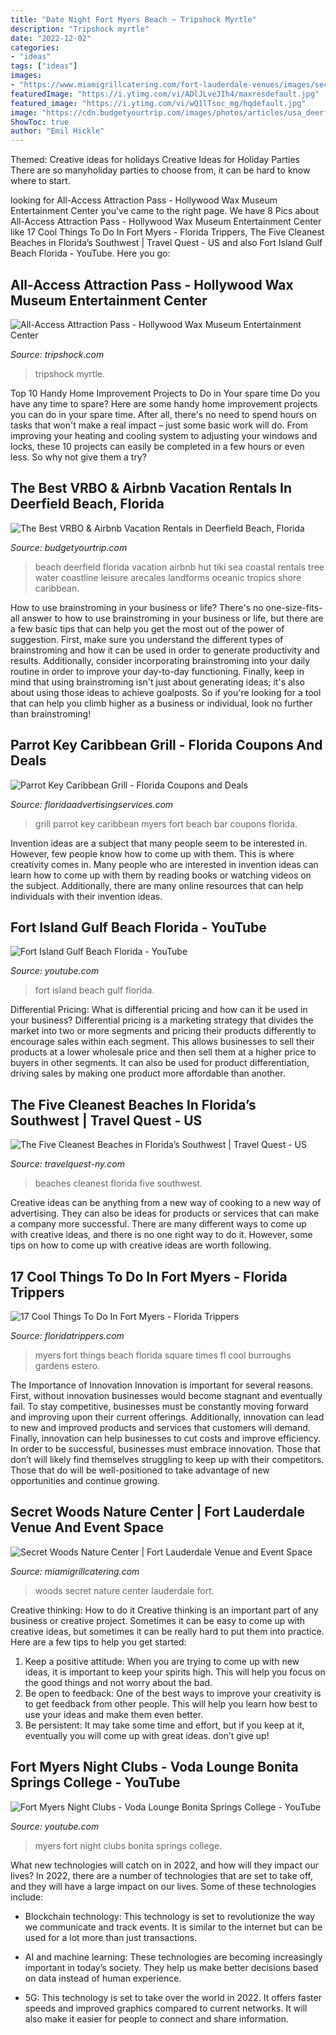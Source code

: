 ```yaml
---
title: "Date Night Fort Myers Beach ~ Tripshock Myrtle"
description: "Tripshock myrtle"
date: "2022-12-02"
categories:
- "ideas"
tags: ["ideas"]
images:
- "https://www.miamigrillcatering.com/fort-lauderdale-venues/images/secret-woods-nature-center.png"
featuredImage: "https://i.ytimg.com/vi/ADlJLveJIh4/maxresdefault.jpg"
featured_image: "https://i.ytimg.com/vi/wQ1lTsoc_mg/hqdefault.jpg"
image: "https://cdn.budgetyourtrip.com/images/photos/articles/usa_deerfieldbeachflorida.jpg"
ShowToc: true
author: "Emil Hickle"
---
```



Themed: Creative ideas for holidays
Creative Ideas for Holiday Parties
There are so manyholiday parties to choose from, it can be hard to know where to start.

	

		
looking for All-Access Attraction Pass - Hollywood Wax Museum Entertainment Center you've came to the right page. We have 8 Pics about All-Access Attraction Pass - Hollywood Wax Museum Entertainment Center like 17 Cool Things To Do In Fort Myers - Florida Trippers, The Five Cleanest Beaches in Florida’s Southwest | Travel Quest - US and also Fort Island Gulf Beach Florida - YouTube. Here you go:
		
    
## All-Access Attraction Pass - Hollywood Wax Museum Entertainment Center

<img loading=lazy src="https://images.tripshock.com/activity/2111/1080x1080/All-Access-Attraction-Pass-Hollywood-Wax-Museum-Entertainment-Center.jpg" onerror="this.onerror=null;this.src='https://tse1.mm.bing.net/th?id=OIP.8PgVT1tAwWAMlSlD8-GbmgHaHa&amp;pid=15.1';" alt="All-Access Attraction Pass - Hollywood Wax Museum Entertainment Center">

_Source: tripshock.com_

>tripshock myrtle. 

	

Top 10 Handy Home Improvement Projects to Do in Your spare time
Do you have any time to spare? Here are some handy home improvement projects you can do in your spare time. After all, there's no need to spend hours on tasks that won't make a real impact – just some basic work will do. From improving your heating and cooling system to adjusting your windows and locks, these 10 projects can easily be completed in a few hours or even less. So why not give them a try?

    
## The Best VRBO &amp; Airbnb Vacation Rentals In Deerfield Beach, Florida

<img loading=lazy src="https://cdn.budgetyourtrip.com/images/photos/articles/usa_deerfieldbeachflorida.jpg" onerror="this.onerror=null;this.src='https://tse3.mm.bing.net/th?id=OIP.fmLEfnxRoRxzcUR4RAIcMgHaEe&amp;pid=15.1';" alt="The Best VRBO &amp; Airbnb Vacation Rentals in Deerfield Beach, Florida">

_Source: budgetyourtrip.com_

>beach deerfield florida vacation airbnb hut tiki sea coastal rentals tree water coastline leisure arecales landforms oceanic tropics shore caribbean. 

	

How to use brainstroming in your business or life?
There's no one-size-fits-all answer to how to use brainstroming in your business or life, but there are a few basic tips that can help you get the most out of the power of suggestion. First, make sure you understand the different types of brainstroming and how it can be used in order to generate productivity and results. Additionally, consider incorporating brainstroming into your daily routine in order to improve your day-to-day functioning. Finally, keep in mind that using brainstroming isn't just about generating ideas; it's also about using those ideas to achieve goalposts. So if you're looking for a tool that can help you climb higher as a business or individual, look no further than brainstroming!

    
## Parrot Key Caribbean Grill - Florida Coupons And Deals

<img loading=lazy src="https://floridaadvertisingservices.com/wp-content/uploads/2016/02/parrot_key_grill_fortmyersbeach-7183.jpg" onerror="this.onerror=null;this.src='https://tse1.mm.bing.net/th?id=OIP.lSVvDY41O9cLy2d4etOl4gHaE8&amp;pid=15.1';" alt="Parrot Key Caribbean Grill - Florida Coupons and Deals">

_Source: floridaadvertisingservices.com_

>grill parrot key caribbean myers fort beach bar coupons florida. 

	

Invention ideas are a subject that many people seem to be interested in. However, few people know how to come up with them. This is where creativity comes in. Many people who are interested in invention ideas can learn how to come up with them by reading books or watching videos on the subject. Additionally, there are many online resources that can help individuals with their invention ideas.

    
## Fort Island Gulf Beach Florida - YouTube

<img loading=lazy src="https://i.ytimg.com/vi/ADlJLveJIh4/maxresdefault.jpg" onerror="this.onerror=null;this.src='https://tse2.mm.bing.net/th?id=OIP.0eP5iJbBgxdxaOgXZX3lBAHaEK&amp;pid=15.1';" alt="Fort Island Gulf Beach Florida - YouTube">

_Source: youtube.com_

>fort island beach gulf florida. 

	

Differential Pricing: What is differential pricing and how can it be used in your business?
Differential pricing is a marketing strategy that divides the market into two or more segments and pricing their products differently to encourage sales within each segment. This allows businesses to sell their products at a lower wholesale price and then sell them at a higher price to buyers in other segments. It can also be used for product differentiation, driving sales by making one product more affordable than another.

    
## The Five Cleanest Beaches In Florida’s Southwest | Travel Quest - US

<img loading=lazy src="https://1.bp.blogspot.com/-OyxTY-3j07w/VbF7cZDQ-vI/AAAAAAAAGQQ/FQVirRyB4gc/w1200-h630-p-k-no-nu/Fort%2BMyers.jpg" onerror="this.onerror=null;this.src='https://tse3.mm.bing.net/th?id=OIP.fTvyBTf-S4k8FD5_quPTkwHaD4&amp;pid=15.1';" alt="The Five Cleanest Beaches in Florida’s Southwest | Travel Quest - US">

_Source: travelquest-ny.com_

>beaches cleanest florida five southwest. 

	

Creative ideas can be anything from a new way of cooking to a new way of advertising. They can also be ideas for products or services that can make a company more successful. There are many different ways to come up with creative ideas, and there is no one right way to do it. However, some tips on how to come up with creative ideas are worth following.

    
## 17 Cool Things To Do In Fort Myers - Florida Trippers

<img loading=lazy src="https://floridatrippers.com/wp-content/uploads/2020/09/things-to-do-in-fort-myers-times-square-1024x681.jpg" onerror="this.onerror=null;this.src='https://tse4.mm.bing.net/th?id=OIP.lQCYQ8Ldy2rYqM-0WsB_TgHaE7&amp;pid=15.1';" alt="17 Cool Things To Do In Fort Myers - Florida Trippers">

_Source: floridatrippers.com_

>myers fort things beach florida square times fl cool burroughs gardens estero. 

	

The Importance of Innovation
Innovation is important for several reasons. First, without innovation businesses would become stagnant and eventually fail. To stay competitive, businesses must be constantly moving forward and improving upon their current offerings. Additionally, innovation can lead to new and improved products and services that customers will demand. Finally, innovation can help businesses to cut costs and improve efficiency.
In order to be successful, businesses must embrace innovation. Those that don’t will likely find themselves struggling to keep up with their competitors. Those that do will be well-positioned to take advantage of new opportunities and continue growing.

    
## Secret Woods Nature Center | Fort Lauderdale Venue And Event Space

<img loading=lazy src="https://www.miamigrillcatering.com/fort-lauderdale-venues/images/secret-woods-nature-center.png" onerror="this.onerror=null;this.src='https://tse3.mm.bing.net/th?id=OIP.t25BEHmmancubH_skVnyLgHaDt&amp;pid=15.1';" alt="Secret Woods Nature Center | Fort Lauderdale Venue and Event Space">

_Source: miamigrillcatering.com_

>woods secret nature center lauderdale fort. 

	

Creative thinking: How to do it
Creative thinking is an important part of any business or creative project. Sometimes it can be easy to come up with creative ideas, but sometimes it can be really hard to put them into practice. Here are a few tips to help you get started: 
1. Keep a positive attitude: When you are trying to come up with new ideas, it is important to keep your spirits high. This will help you focus on the good things and not worry about the bad. 
2. Be open to feedback: One of the best ways to improve your creativity is to get feedback from other people. This will help you learn how best to use your ideas and make them even better. 
3. Be persistent: It may take some time and effort, but if you keep at it, eventually you will come up with great ideas. don’t give up!

    
## Fort Myers Night Clubs - Voda Lounge Bonita Springs College - YouTube

<img loading=lazy src="https://i.ytimg.com/vi/wQ1lTsoc_mg/hqdefault.jpg" onerror="this.onerror=null;this.src='https://tse4.mm.bing.net/th?id=OIP.WcHZTXbdIYyYzU_RYo6sugHaFj&amp;pid=15.1';" alt="Fort Myers Night Clubs - Voda Lounge Bonita Springs College - YouTube">

_Source: youtube.com_

>myers fort night clubs bonita springs college. 

	

What new technologies will catch on in 2022, and how will they impact our lives?
In 2022, there are a number of technologies that are set to take off, and they will have a large impact on our lives. Some of these technologies include: 
- Blockchain technology: This technology is set to revolutionize the way we communicate and track events. It is similar to the internet but can be used for a lot more than just transactions. 

- AI and machine learning: These technologies are becoming increasingly important in today’s society. They help us make better decisions based on data instead of human experience. 

- 5G: This technology is set to take over the world in 2022. It offers faster speeds and improved graphics compared to current networks. It will also make it easier for people to connect and share information.

